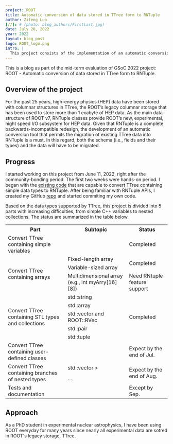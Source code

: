 ```yaml
---
project: ROOT
title: Automatic conversion of data stored in TTree form to RNTuple
author: Zifeng Luo
[//]: # (photo: blog_authors/FirstLast.jpg)
date: July 20, 2022
year: 2022
layout: blog_post
logo: ROOT_logo.png
intro: |
  This project consists of the implementation of an automatic conversion tool that migrates both the schema (i.e. fields and their types) and the data of a TTree to RNTuple.
---
```

This is a blog as part of the mid-term evaluation of GSoC 2022 project: ROOT - Automatic conversion of data stored in TTree form to RNTuple.

## Overview of the project
For the past 25 years, high-energy physics (HEP) data have been stored with columnar structures in TTree, the ROOT’s legacy columnar storage that has been used to store more than 1 exabyte of HEP data. As the main data structure of ROOT v7, RNTuple classes provide ROOT’s new, experimental, hight speed I/O subsystem for HEP data. Given that RNTuple is a complete backwards-incompatible redesign, the development of an automatic conversion tool that permits the migration of existing TTree data into RNTuple is a must. In this regard, both the schema (i.e., fields and their types) and the data will have to be migrated.

## Progress
I started working on this project from June 11, 2022, right after the community-bonding period. The first two weeks were hands-on period. I began with the [existing code](https://github.com/jblomer/iotools) that are capable to convert TTree containing simple data types to RNTuple. After being familiar with RNTuple APIs, I created my GitHub [repo](https://github.com/luozf14/TTreeToRNTuple) and started commiting my own code. 

Based on the data types supported by TTree, this project is divided into 5 parts with increasing difficulties, from simple C++ variables to nested collections. The status are summarized in the table below.

<table>
   <tr>
      <th>Part</th>
      <th>Subtopic</th>
      <th>Status</th>
   </tr>
   <tr>
      <td >Convert TTree containing simple variables </td>
      <td></td>
      <td>Completed</td>
   </tr>
   <tr>
      <td rowspan="3">Convert TTree containing arrays</td>
      <td>Fixed-length array</td>
      <td rowspan="2">Completed</td>
   </tr>
   <tr>
      <td>Variable-sized array</td>
   </tr>
   <tr>
      <td>Multidimensional array (e.g., int myArry[16][8])</td>
      <td>Need RNtuple feature support</td>
   </tr>
   <tr>
      <td rowspan="5">Convert TTree containing STL types and collections </td>
      <td>std::string</td>
      <td rowspan="5">Completed</td>
   </tr>
   <tr>
      <td>std::array<T, N></td>
   </tr>
   <tr>
      <td>std::vector<T> and ROOT::RVec<T></td>
   </tr>
   <tr>
      <td>std::pair<T1, T2></td>
   </tr>
   <tr>
      <td>std::tuple<T1, …, Tn></td>
   </tr>
   <tr>
      <td>Convert TTree containing user-defined classes</td>
      <td></td>
      <td>Expect by the end of Jul.</td>
   </tr>
   <tr>
      <td rowspan="2">Convert TTree containing branches of nested types</td>
      <td>std::vector<std::vector<T> ></td>
      <td rowspan="2">Expect by the end of Aug.</td>
   </tr>
   <tr>
      <td>…</td>
   </tr>
   <tr>
      <td>Tests and documentation</td>
      <td></td>
      <td >Except by Sep.</td>
   </tr>
</table>

## Approach
As a PhD student in experimental nuclear astrophysics, I have been using ROOT everyday for many years since nearly all experimental data are sotred in ROOT's legacy storage, TTree. 

